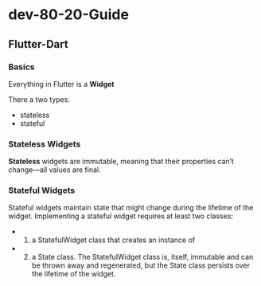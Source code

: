 # dev-80-20-Guide

## Flutter-Dart

### Basics

Everything in Flutter is a **Widget**

There a two types:

- stateless
- stateful

### Stateless Widgets

**Stateless** widgets are immutable, meaning that their properties can’t change—all values are final.

### Stateful Widgets

Stateful widgets maintain state that might change during the lifetime of the widget. Implementing a stateful widget requires at least two classes: 

- 1) a StatefulWidget class that creates an instance of 
- 2) a State class. The StatefulWidget class is, itself, immutable and can be thrown away and regenerated, but the State class persists over the lifetime of the widget.



